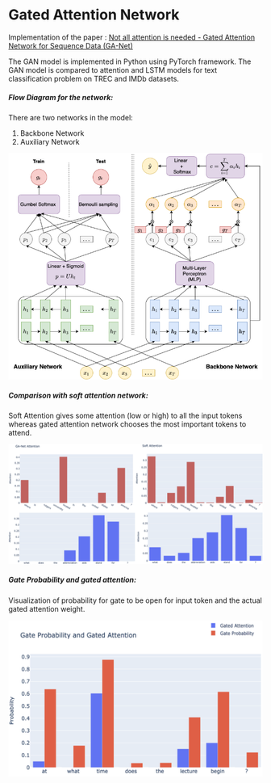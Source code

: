 # Gated Attention Network

Implementation of the paper : [Not all attention is needed - Gated Attention Network for Sequence Data (GA-Net)](https://arxiv.org/abs/1912.00349) 

The GAN model is implemented in Python using PyTorch framework. The GAN model is compared to attention and LSTM models for text classification problem on TREC and IMDb datasets.

##### Flow Diagram for the network:  
There are two networks in the model:  
1. Backbone Network  
2. Auxiliary Network  

![](images/flow_dia.png?raw=true)  

##### Comparison with soft attention network:
Soft Attention gives some attention (low or high) to all the input tokens whereas gated attention network chooses the most important tokens to attend.

![](images/attention.png?raw=true)

##### Gate Probability and gated attention:
Visualization of probability for gate to be open for input token and the actual gated attention weight.  

![](images/gate_prob_and_attn.png?raw=true)  
                                                                                                   
